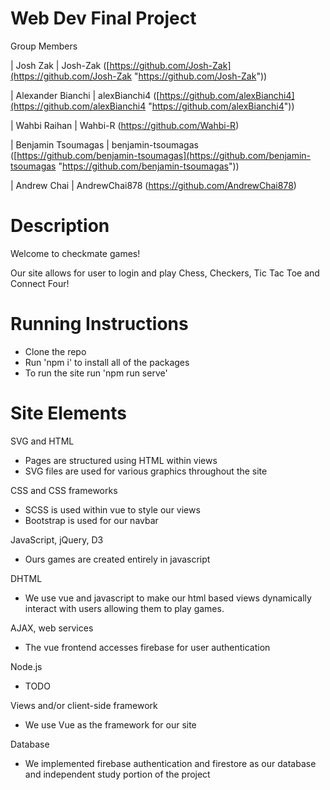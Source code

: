 
# Web Dev Final Project

Group Members

| Josh Zak | Josh-Zak ([https://github.com/Josh-Zak](https://github.com/Josh-Zak "https://github.com/Josh-Zak"))

| Alexander Bianchi | alexBianchi4 ([https://github.com/alexBianchi4](https://github.com/alexBianchi4 "https://github.com/alexBianchi4"))

| Wahbi Raihan | Wahbi-R (https://github.com/Wahbi-R)

| Benjamin Tsoumagas | benjamin-tsoumagas ([https://github.com/benjamin-tsoumagas](https://github.com/benjamin-tsoumagas "https://github.com/benjamin-tsoumagas"))

| Andrew Chai | AndrewChai878 (https://github.com/AndrewChai878)


# Description
Welcome to checkmate games!

Our site allows for user to login and play Chess, Checkers, Tic Tac Toe and Connect Four!

# Running Instructions
- Clone the repo
- Run 'npm i' to install all of the packages
- To run the site run 'npm run serve'

# Site Elements
SVG and HTML
-   Pages are structured using HTML within views
-   SVG files are used for various graphics throughout the site

CSS and CSS frameworks
-   SCSS is used within vue to style our views
-   Bootstrap is used for our navbar

JavaScript, jQuery, D3
-   Ours games are created entirely in javascript

DHTML
-   We use vue and javascript to make our html based views dynamically interact with users allowing them to play games.

AJAX, web services
-   The vue frontend accesses firebase for user authentication

Node.js
-   TODO

Views and/or client-side framework
-   We use Vue as the framework for our site

Database
-   We implemented firebase authentication and firestore as our database and independent study portion of the project

